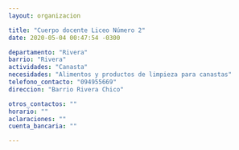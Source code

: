```yaml
---
layout: organizacion

title: "Cuerpo docente Liceo Número 2"
date: 2020-05-04 00:47:54 -0300

departamento: "Rivera"
barrio: "Rivera"
actividades: "Canasta"
necesidades: "Alimentos y productos de limpieza para canastas"
telefono_contacto: "094955669"
direccion: "Barrio Rivera Chico"

otros_contactos: ""
horario: ""
aclaraciones: ""
cuenta_bancaria: ""

---
```

